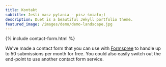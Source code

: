 ```yaml
---
title: Kontakt
subtitle: Jeśli masz pytania - pisz śmiało;)
description: Duet is a beautiful Jekyll portfolio theme.
featured_image: /images/demo/demo-landscape.jpg
---
```


{% include contact-form.html %}

We've made a contact form that you can use with [Formspree](https://formspree.io/) to handle up to 50 submissions per month for free. You could also easily switch out the end-point to use another contact form service.
